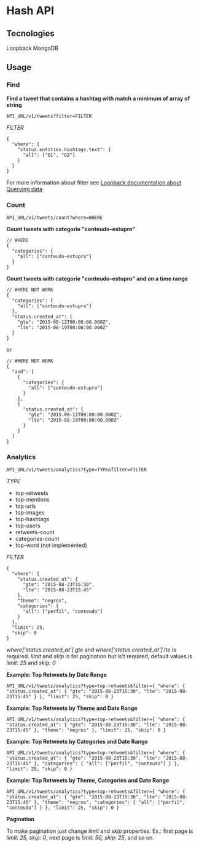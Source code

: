# Hash API

## Tecnologies
Loopback
MongoDB

## Usage

### Find

**Find a tweet that contains a hashtag with match a minimum of array of string**

    API_URL/v1/tweets?filter=FILTER

_FILTER_

    {
      "where": { 
        "status.entities.hashtags.text": { 
          "all": ["G1", "G2"] 
        } 
      } 
    }

For more information about filter see [Loopback documentation about Querying data](https://docs.strongloop.com/display/public/LB/Querying+data)

### Count

    API_URL/v1/tweets/count?where=WHERE

**Count tweets with categorie "conteudo-estupro"**

    // WHERE
    {
      "categories": {
        "all": ["conteudo-estupro"]
      }
    }

**Count tweets with categorie "conteudo-estupro" and on a time range**

    // WHERE NOT WORK
    {
      "categories": {
        "all": ["conteudo-estupro"]
      },
      "status.created_at": { 
        "gte": "2015-08-12T00:00:00.000Z",
        "lte": "2015-08-19T00:00:00.000Z"
      }
    }

or

    // WHERE NOT WORK
    {
      "and": [
        {
          "categories": {
            "all": ["conteudo-estupro"]
          }
        },
        {
          "status.created_at": { 
            "gte": "2015-08-12T00:00:00.000Z",
            "lte": "2015-08-19T00:00:00.000Z"
          }
        }
      ]
    }

### Analytics

    API_URL/v1/tweets/analytics?type=TYPE&filter=FILTER

_TYPE_

 - top-retweets
 - top-mentions
 - top-urls
 - top-images
 - top-hashtags
 - top-users
 - retweets-count
 - categories-count
 - top-word (not implemented)

_FILTER_

    { 
      "where": { 
        "status.created_at": { 
          "gte": "2015-08-23T15:30", 
          "lte": "2015-08-23T15:45" 
        }, 
        "theme": "negros", 
        "categories": { 
          "all": ["perfil", "conteudo"] 
        } 
      },
      "limit": 25,
      "skip": 0
    }

_where['status.created_at'].gte_ and _where['status.created_at'].lte_ is required.
_limit_ and _skip_ is for pagination but is't required, default values is _limit: 25_ and _skip: 0_

**Example: Top Retweets by Date Range**

    API_URL/v1/tweets/analytics?type=top-retweets&filter={ "where": { "status.created_at": { "gte": "2015-08-23T15:30", "lte": "2015-08-23T15:45" } }, "limit": 25, "skip": 0 }

**Example: Top Retweets by Theme and Date Range**

    API_URL/v1/tweets/analytics?type=top-retweets&filter={ "where": { "status.created_at": { "gte": "2015-08-23T15:30", "lte": "2015-08-23T15:45" }, "theme": "negros" }, "limit": 25, "skip": 0 }

**Example: Top Retweets by Categories and Date Range**

    API_URL/v1/tweets/analytics?type=top-retweets&filter={ "where": { "status.created_at": { "gte": "2015-08-23T15:30", "lte": "2015-08-23T15:45" }, "categories": { "all": ["perfil", "conteudo"] } }, "limit": 25, "skip": 0 }

**Example: Top Retweets by Theme, Categories and Date Range**

    API_URL/v1/tweets/analytics?type=top-retweets&filter={ "where": { "status.created_at": { "gte": "2015-08-23T15:30", "lte": "2015-08-23T15:45" }, "theme": "negros", "categories": { "all": ["perfil", "conteudo"] } }, "limit": 25, "skip": 0 }

**Pagination**
  
To make pagination just change _limit_ and _skip_ properties. Ex.: first page is _limit: 25, skip: 0_, next page is _limit: 50, skip: 25_, and so on.